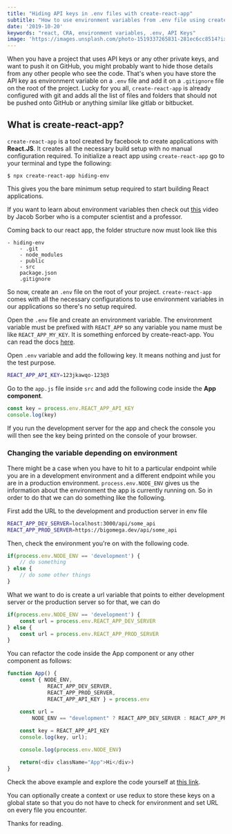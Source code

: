 ```yaml
---
title: "Hiding API keys in .env files with create-react-app"
subtitle: "How to use environment variables from .env file using create-react-app"
date: '2019-10-20'
keywords: "react, CRA, environment variables, .env, API Keys"
image: 'https://images.unsplash.com/photo-1519337265831-281ec6cc8514?ixid=MnwxMjA3fDB8MHxwaG90by1wYWdlfHx8fGVufDB8fHx8&ixlib=rb-1.2.1&auto=format&fit=crop&w=750&q=80'
---
```


When you have a project that uses API keys or any other private keys, and want to push it on GitHub, you might probably want to hide those details from any other people who see the code. That's when you have store the API key as environment variable on a `.env` file and add it on a `.gitignore` file on the root of the project. Lucky for you all, `create-react-app` is already configured with git and adds all the list of files and folders that should not be pushed onto GitHub or anything similar like gitlab or bitbucket.

## What is create-react-app?
`create-react-app` is a tool created by facebook to create applications with **React.JS**. It creates all the necessary build setup with no manual configuration required. To initialize a react app using `create-react-app` go to your terminal and type the following:

```shell
$ npx create-react-app hiding-env
```

This gives you the bare minimum setup required to start building React applications.

If you want to learn about environment variables then check out <a href="https://www.youtube.com/watch?v=ADh_OFBfdEE" target='_blank'>this</a> video by Jacob Sorber who is a computer scientist and a professor.

Coming back to our react app, the folder structure now must look like this
```
- hiding-env
	- .git
	- node_modules
	- public
	- src
	package.json
	.gitignore
```

So now, create an `.env` file on the root of your project.
`create-react-app` comes with all the necessary configurations to use environment variables in our applications so there's no setup required.

Open the `.env` file and create an environment variable. The environment variable must be prefixed with `REACT_APP` so any variable you name must be like `REACT_APP_MY_KEY`. It is something enforced by create-react-app. You can read the docs <a href='https://create-react-app.dev/docs/adding-custom-environment-variables/' target='blank'> here</a>.

Open `.env` variable and add the following key. It means nothing and just for the test purpose.

```bash
REACT_APP_API_KEY=123jkawqo-123@3
```

Go to the `app.js` file inside `src` and add the following code inside the **App component**.

```js
const key = process.env.REACT_APP_API_KEY
console.log(key)
```

If you run the development server for the app and check the console you will then see the key being printed on the console of your browser.


### Changing the variable depending on environment
There might be a case when you have to hit to a particular endpoint while you are in a development environment and a different endpoint while you are in a production environment. `process.env.NODE_ENV` gives us the information about the environment the app is currently running on. So in order to do that we can do something like the following.


First add the URL to the development and production server in env file

```bash
REACT_APP_DEV_SERVER=localhost:3000/api/some_api
REACT_APP_PROD_SERVER=https://bigomega.dev/api/some_api
```

Then, check the environment you're on with the following code.
```js
if(process.env.NODE_ENV == 'development') {
	// do something
} else {
	// do some other things
}
```

What we want to do is create a url variable that points to either development server or the production server so for that, we can do

```js
if(process.env.NODE_ENV == 'development') {
	const url = process.env.REACT_APP_DEV_SERVER
} else {
	const url = process.env.REACT_APP_PROD_SERVER
}
```

You can refactor the code inside the App component or any other component as follows:

```js
function App() {
	const { NODE_ENV, 
			 REACT_APP_DEV_SERVER, 
			 REACT_APP_PROD_SERVER, 
			 REACT_APP_API_KEY } = process.env

	const url = 
	  	NODE_ENV == "development" ? REACT_APP_DEV_SERVER : REACT_APP_PROD_SERVER
  
  	const key = REACT_APP_API_KEY
  	console.log(key, url);

  	console.log(process.env.NODE_ENV)

  	return(<div className="App">Hi</div>)
}
```

Check the above example and explore the code yourself at <a href='https://codesandbox.io/s/hiding-env-g8r44' target='blank'>this link</a>.

You can optionally create a context or use redux to store these keys on a global state so that you do not have to check for environment and set URL on every file you encounter.

Thanks for reading.